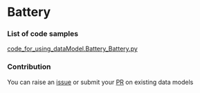 # Battery

### List of code samples 

<!-- 50-List of code -->

<!-- [code entry](link) -->
[code_for_using_dataModel.Battery_Battery.py](https://github.com/smart-data-models/dataModel.Battery/blob/master/Battery/code/code_for_using_dataModel.Battery_Battery.py)


<!-- /50-List of code -->

### Contribution
You can raise an [issue](https://github.com/smart-data-models/dataModel.Battery/issues) or submit your [PR](https://github.com/smart-data-models/dataModel.Battery/pulls) on existing data models
